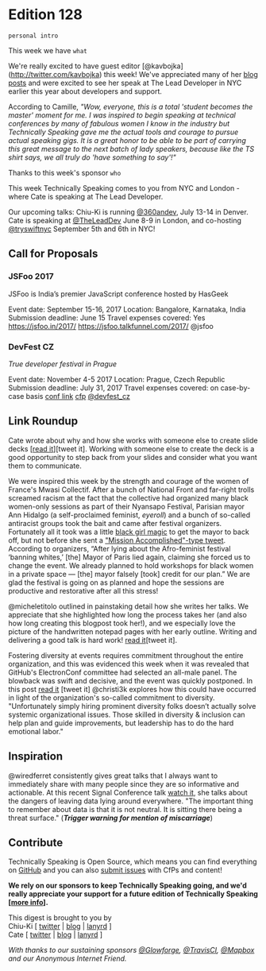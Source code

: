 # Edition 128

`personal intro`

This week we have `what`

We're really excited to have guest editor [@kavbojka] (http://twitter.com/kavbojka) this week! We've appreciated many of her [blog posts](https://camilleacey.com/blog/) and were excited to see her speak at The Lead Developer in NYC earlier this year about developers and support. 

According to Camille, _"Wow, everyone, this is a total 'student becomes the master' moment for me. I was inspired to begin speaking at technical conferences by many of fabulous women I know in the industry but Technically Speaking gave me the actual tools and courage to pursue actual speaking gigs. It is a great honor to be able to be part of carrying this great message to the next batch of lady speakers, because like the TS shirt says, we all truly do 'have something to say'!"_

Thanks to this week's sponsor `who`

This week Technically Speaking comes to you from NYC and London - where Cate is speaking at The Lead Developer.

Our upcoming talks: Chiu-Ki is running [@360andev](http://twitter.com/360andev), July 13-14 in Denver. Cate is speaking at [@TheLeadDev](http://twitter.com/theleaddev) June 8-9 in London, and co-hosting [@tryswiftnyc](http://twitter.com/tryswiftnyc) September 5th and 6th in NYC! 


## Call for Proposals

### JSFoo 2017

JSFoo is India’s premier JavaScript conference hosted by HasGeek

Event date: September 15-16, 2017
Location: Bangalore, Karnataka, India
Submission deadline: June 15
Travel expenses covered: Yes
https://jsfoo.in/2017/
https://jsfoo.talkfunnel.com/2017/
@jsfoo

### DevFest CZ
*True developer festival in Prague* 
 
Event date: November 4-5 2017
Location: Prague, Czech Republic
Submission deadline: July 31, 2017
Travel expenses covered: on case-by-case basis
[conf link](https://2017.devfest.cz)
[cfp](https://bit.ly/devfestcz-cfp)
[@devfest_cz](https://twitter.com/DevFest_CZ)


## Link Roundup

Cate wrote about why and how she works with someone else to create slide decks [[read it](https://cate.blog/2017/06/01/who-made-your-slides-not-me/)][tweet it]. Working with someone else to create the deck is a good opportunity to step back from your slides and consider what you want them to communicate.

We were inspired this week by the strength and courage of the women of France's Mwasi Collectif. After a bunch of National Front and far-right trolls screamed racism at the fact that the collective had organized many black women-only sessions as part of their Nyansapo Festival, Parisian mayor Ann Hidalgo (a self-proclaimed feminist, *eyeroll*) and a bunch of so-called antiracist groups took the bait and came after festival organizers. Fortunately all it took was a little [black girl magic](http://www.refinery29.com/2017/04/149970/black-girl-magic-meaning) to get the mayor to back off, but not before she sent a ["Mission Accomplished"-type tweet](http://time.com/4797567/paris-mayor-black-feminist-festival/). According to organizers, “After lying about the Afro-feminist festival ‘banning whites,’ [the] Mayor of Paris lied again, claiming she forced us to change the event. We already planned to hold workshops for black women in a private space ― [the] mayor falsely [took] credit for our plan.” We are glad the festival is going on as planned and hope the sessions are productive and restorative after all this stress!

@micheletitolo outlined in painstaking detail how she writes her talks. We appreciate that she highlighted how long the process takes her (and also how long creating this blogpost took her!), and we especially love the picture of the handwritten notepad pages with her early outline. Writing and delivering a good talk is hard work! [read it](https://michele.io/how-i-create-talks/)[tweet it].

Fostering diversity at events requires commitment throughout the entire organization, and this was evidenced this week when  it was revealed that GitHub's ElectronConf committee had selected an all-male panel. The blowback was swift and decisive, and the event was quickly postponed. In this post [read it](https://subfictional.com/how-could-github-announce-an-all-male-conference-line-up-the-same-week-it-shares-results-from-an-oss-demographics-survey-with-3-women/) [tweet it] @christi3k explores how this could have occurred in light of the organization's so-called commitment to diversity. "Unfortunately simply hiring prominent diversity folks doesn’t actually solve systemic organizational issues. Those skilled in diversity & inclusion can help plan and guide improvements, but leadership has to do the hard emotional labor." 

## Inspiration

@wiredferret consistently gives great talks that I always want to immediately share with many people since they are so informative and actionable. At this recent Signal Conference talk [watch it](https://youtu.be/93ewk2pooAw), she talks about the dangers of leaving data lying around everywhere. "The important thing to remember about data is that it is not neutral. It is sitting there being a threat surface." (***Trigger warning for mention of miscarriage***)

## Contribute

Technically Speaking is Open Source, which means you can find everything on [GitHub](https://github.com/catehstn/technically-speaking/) and you can also [submit issues](https://github.com/catehstn/technically-speaking/issues/new) with CfPs and content!

**We rely on our sponsors to keep Technically Speaking going, and we'd really appreciate your support for a future edition of Technically Speaking [[more info](http://www.techspeak.email/sponsorship/)].**  


This digest is brought to you by  
Chiu-Ki [ [twitter](https://twitter.com/chiuki) | [blog](http://blog.sqisland.com/) | [lanyrd](http://lanyrd.com/profile/chiuki/) ]  
Cate [ [twitter](https://twitter.com/catehstn) | [blog](http://www.cate.blog/) | [lanyrd](http://lanyrd.com/profile/catehstn/) ]

*With thanks to our sustaining sponsors [@Glowforge](http://twitter.com/glowforge), [@TravisCI](http://twitter.com/travisci), [@Mapbox](http://twitter.com/mapbox) and our Anonymous Internet Friend.*
